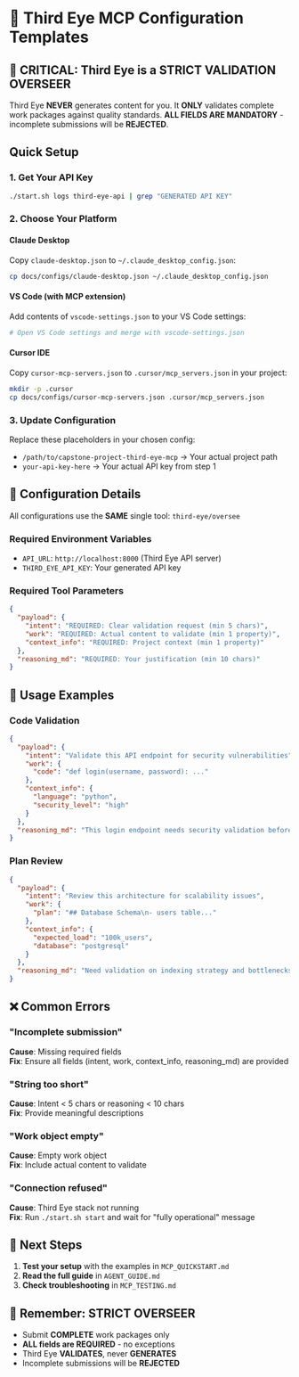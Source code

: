 # 🧿 Third Eye MCP Configuration Templates

## 🚨 CRITICAL: Third Eye is a STRICT VALIDATION OVERSEER

Third Eye **NEVER** generates content for you. It **ONLY** validates complete work packages against quality standards. **ALL FIELDS ARE MANDATORY** - incomplete submissions will be **REJECTED**.

## Quick Setup

### 1. Get Your API Key
```bash
./start.sh logs third-eye-api | grep "GENERATED API KEY"
```

### 2. Choose Your Platform

#### Claude Desktop
Copy `claude-desktop.json` to `~/.claude_desktop_config.json`:
```bash
cp docs/configs/claude-desktop.json ~/.claude_desktop_config.json
```

#### VS Code (with MCP extension)
Add contents of `vscode-settings.json` to your VS Code settings:
```bash
# Open VS Code settings and merge with vscode-settings.json
```

#### Cursor IDE
Copy `cursor-mcp-servers.json` to `.cursor/mcp_servers.json` in your project:
```bash
mkdir -p .cursor
cp docs/configs/cursor-mcp-servers.json .cursor/mcp_servers.json
```

### 3. Update Configuration
Replace these placeholders in your chosen config:
- `/path/to/capstone-project-third-eye-mcp` → Your actual project path
- `your-api-key-here` → Your actual API key from step 1

## 🔧 Configuration Details

All configurations use the **SAME** single tool: `third-eye/oversee`

### Required Environment Variables
- `API_URL`: `http://localhost:8000` (Third Eye API server)
- `THIRD_EYE_API_KEY`: Your generated API key

### Required Tool Parameters
```json
{
  "payload": {
    "intent": "REQUIRED: Clear validation request (min 5 chars)",
    "work": "REQUIRED: Actual content to validate (min 1 property)",
    "context_info": "REQUIRED: Project context (min 1 property)"
  },
  "reasoning_md": "REQUIRED: Your justification (min 10 chars)"
}
```

## 🎯 Usage Examples

### Code Validation
```json
{
  "payload": {
    "intent": "Validate this API endpoint for security vulnerabilities",
    "work": {
      "code": "def login(username, password): ..."
    },
    "context_info": {
      "language": "python",
      "security_level": "high"
    }
  },
  "reasoning_md": "This login endpoint needs security validation before production deployment."
}
```

### Plan Review
```json
{
  "payload": {
    "intent": "Review this architecture for scalability issues", 
    "work": {
      "plan": "## Database Schema\n- users table..."
    },
    "context_info": {
      "expected_load": "100k_users",
      "database": "postgresql"
    }
  },
  "reasoning_md": "Need validation on indexing strategy and bottlenecks at scale."
}
```

## ❌ Common Errors

### "Incomplete submission"
**Cause**: Missing required fields  
**Fix**: Ensure all fields (intent, work, context_info, reasoning_md) are provided

### "String too short"
**Cause**: Intent < 5 chars or reasoning < 10 chars  
**Fix**: Provide meaningful descriptions

### "Work object empty"
**Cause**: Empty work object  
**Fix**: Include actual content to validate

### "Connection refused"
**Cause**: Third Eye stack not running  
**Fix**: Run `./start.sh start` and wait for "fully operational" message

## 🔗 Next Steps

1. **Test your setup** with the examples in `MCP_QUICKSTART.md`
2. **Read the full guide** in `AGENT_GUIDE.md`
3. **Check troubleshooting** in `MCP_TESTING.md`

## 🧿 Remember: STRICT OVERSEER

- Submit **COMPLETE** work packages only
- **ALL fields are REQUIRED** - no exceptions  
- Third Eye **VALIDATES**, never **GENERATES**
- Incomplete submissions will be **REJECTED**